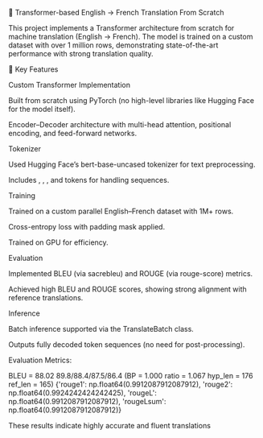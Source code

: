 📝 Transformer-based English → French Translation From Scratch

This project implements a Transformer architecture from scratch for machine translation (English → French). The model is trained on a custom dataset with over 1 million rows, demonstrating state-of-the-art performance with strong translation quality.

🚀 Key Features

  Custom Transformer Implementation
  
  Built from scratch using PyTorch (no high-level libraries like Hugging Face for the model itself).
  
  Encoder–Decoder architecture with multi-head attention, positional encoding, and feed-forward networks.
  
  Tokenizer
  
  Used Hugging Face’s bert-base-uncased tokenizer for text preprocessing.
  
  Includes <SOS>, <EOS>, <PAD>, and <UNK> tokens for handling sequences.
  
  Training
  
  Trained on a custom parallel English–French dataset with 1M+ rows.
  
  Cross-entropy loss with padding mask applied.
  
  Trained on GPU for efficiency.
  
  Evaluation
  
  Implemented BLEU (via sacrebleu) and ROUGE (via rouge-score) metrics.
  
  Achieved high BLEU and ROUGE scores, showing strong alignment with reference translations.
  
  Inference
  
  Batch inference supported via the TranslateBatch class.
  
  Outputs fully decoded token sequences (no need for post-processing).


Evaluation Metrics:

BLEU = 88.02 89.8/88.4/87.5/86.4 (BP = 1.000 ratio = 1.067 hyp_len = 176 ref_len = 165)
{'rouge1': np.float64(0.9912087912087912), 'rouge2': np.float64(0.9924242424242425), 'rougeL': np.float64(0.9912087912087912), 'rougeLsum': np.float64(0.9912087912087912)}

These results indicate highly accurate and fluent translations
